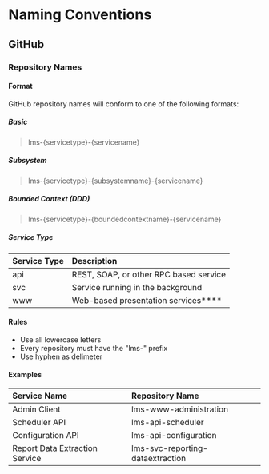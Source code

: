 # Naming Conventions

## GitHub

### Repository Names

#### Format
GitHub repository names will conform to one of the following formats:

##### Basic
> lms-{servicetype}-{servicename}

##### Subsystem
> lms-{servicetype}-{subsystemname}-{servicename}

##### Bounded Context (DDD)
> lms-{servicetype}-{boundedcontextname}-{servicename}

##### Service Type
| Service Type | Description
| :--- | :---
| api | REST, SOAP, or other RPC based service
| svc | Service running in the background
| www | Web-based presentation services****

#### Rules
- Use all lowercase letters
- Every repository must have the "lms-" prefix
- Use hyphen as delimeter

#### Examples
| Service Name | Repository Name
| :--- | :---
| Admin Client | lms-www-administration
| Scheduler API | lms-api-scheduler
| Configuration API | lms-api-configuration
| Report Data Extraction Service | lms-svc-reporting-dataextraction
